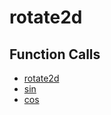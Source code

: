 # rotate2d

## Function Calls
- [rotate2d](rotate2d.md)
- [sin](CSD/kCSD/ica/kCsd1D_ICA/STICA_UTIL/sin.md)
- [cos](CSD/kCSD/ica/kCsd1D_ICA/STICA_UTIL/cos.md)
